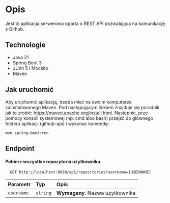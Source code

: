 
# Opis

Jest to aplikacja serwerowa oparta o REST API pozwalająca na komunikację z Github.




## Technologie

- Java 21
- Spring Boot 3
- JUnit 5 i Mockito
- Maven
## Jak uruchomić

Aby uruchomić aplikację, trzeba mieć na swoim komputerze zainstalowanego Maven. Pod następującym linkiem znajduje się poradnik jak to zrobić: https://maven.apache.org/install.html. Następnie, przy pomocy konsoli systemowej (np. cmd albo bash) przejść do głównego folderu aplikacji (github-api) i wykonać komendę:  

```
mvn spring-boot:run
```
## Endpoint

#### Pobierz wszystkie repozytoria użytkownika

```http
  GET http://localhost:8080/api/repositories?username={USERNAME}
```

| Parametr | Typ     | Opis                |
| :-------- | :------- | :------------------------- |
| `username` | `string` | **Wymagany**. Nazwa użytkownika |

